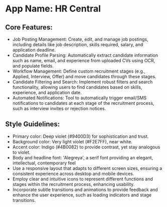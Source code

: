 # **App Name**: HR Central

## Core Features:

- Job Posting Management: Create, edit, and manage job postings, including details like job description, skills required, salary, and application deadline.
- Candidate Profile Parsing: Automatically extract candidate information such as name, email, and experience from uploaded CVs using OCR, and populate fields.
- Workflow Management: Define custom recruitment stages (e.g., Applied, Interview, Offer) and move candidates through these stages.
- Candidate Filtering and Search: Implement robust filters and search functionality, allowing users to find candidates based on skills, experience, and application date.
- Automated Notifications: Tool to automatically trigger email/SMS notifications to candidates at each stage of the recruitment process, such as interview invites or rejection notices.

## Style Guidelines:

- Primary color: Deep violet (#9400D3) for sophistication and trust.
- Background color: Very light violet (#F2E7FF), near white.
- Accent color: Indigo (#4B0082) to provide contrast, yet stay analogous to violet.
- Body and headline font: 'Alegreya', a serif font providing an elegant, intellectual, contemporary feel
- Use a responsive layout that adapts to different screen sizes, ensuring a consistent experience across desktop and mobile devices.
- Employ clear and intuitive icons to represent different functions and stages within the recruitment process, enhancing usability.
- Incorporate subtle transitions and animations to provide feedback and enhance the user experience, such as loading indicators and stage transitions.